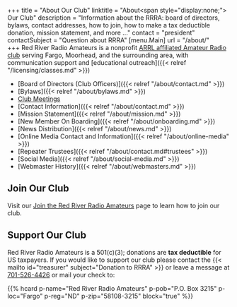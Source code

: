 +++
title = "About Our Club"
linktitle = "About<span style=\"display:none;\"> Our Club</span>"
description = "Information about the RRRA: board of directors, bylaws, contact addresses, how to join, how to make a tax deductible donation, mission statement, and more ..."
contact = "president"
contactSubject = "Question about RRRA"
[menu.Main]
url = "/about/"  
+++
Red River Radio Amateurs is a nonprofit
[ARRL affiliated Amateur Radio club](http://www.arrl.org/Groups/view/red-river-radio-amateurs-inc/type:club)
serving Fargo, Moorhead, and the surrounding area, with communication
support and
[educational outreach]({{< relref "/licensing/classes.md" >}})

* [Board of Directors \(Club Officers\)]({{< relref "/about/contact.md" >}})
* [Bylaws]({{< relref "/about/bylaws.md" >}})
* [Club Meetings](/dates/club-meetings)
* [Contact Information]({{< relref "/about/contact.md" >}})
* [Mission Statement]({{< relref "/about/mission.md" >}})
* [New Member On Boarding]({{< relref "/about/onboarding.md" >}})
* [News Distribution]({{< relref "/about/news.md" >}})
* [Online Media Contact and Information]({{< relref "/about/online-media" >}})
* [Repeater Trustees]({{< relref "/about/contact.md#trustees" >}})
* [Social Media]({{< relref "/about/social-media.md" >}})
* [Webmaster History]({{< relref "/about/webmasters.md" >}})

## Join Our Club

Visit our [Join the Red River Radio Amateurs](/join/) page to learn how to
join our club.

## Support Our Club

Red River Radio Amateurs is a 501(c)(3); donations are
**tax deductible** for US taxpayers.
If you would like to support our club please contact the
{{< mailto id="treasurer" subject="Donation to RRRA" >}}
or leave a message at [701-526-4426](tel:701-526-4426)<span class="genericon
genericon-phone"></span> or mail your check to:

{{% hcard p-name="Red River Radio Amateurs" p-pob="P.O. Box 3215" p-loc="Fargo" p-reg="ND" p-zip="58108-3215" block="true" %}}
